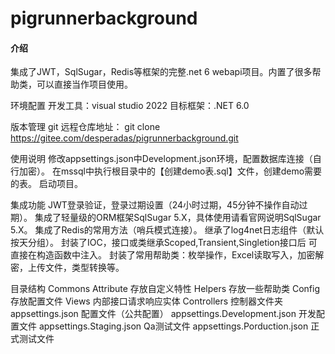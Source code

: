 # pigrunnerbackground

#### 介绍
集成了JWT，SqlSugar，Redis等框架的完整.net 6 webapi项目。内置了很多帮助类，可以直接当作项目使用。


环境配置
开发工具：visual studio 2022
目标框架：.NET 6.0

版本管理
   git
远程仓库地址：
   git clone https://gitee.com/desperadas/pigrunnerbackground.git

使用说明
  修改appsettings.json中Development.json环境，配置数据库连接（自行加密）。
  在mssql中执行根目录中的【创建demo表.sql】文件，创建demo需要的表。
  启动项目。

集成功能
    JWT登录验证，登录过期设置（24小时过期，45分钟不操作自动过期）。
    集成了轻量级的ORM框架SqlSugar 5.X，具体使用请看官网说明SqlSugar 5.X。
    集成了Redis的常用方法（哨兵模式连接）。
    继承了log4net日志组件（默认按天分组）。
    封装了IOC，接口或类继承Scoped,Transient,Singletion接口后 可直接在构造函数中注入。
    封装了常用帮助类：枚举操作，Excel读取写入，加密解密，上传文件，类型转换等。

目录结构
    Commons
    Attribute 存放自定义特性
    Helpers 存放一些帮助类
    Config  存放配置文件
    Views 内部接口请求响应实体
    Controllers 控制器文件夹
    appsettings.json 配置文件（公共配置）
    appsettings.Development.json 开发配置文件
    appsettings.Staging.json Qa测试文件
    appsettings.Porduction.json 正式测试文件


